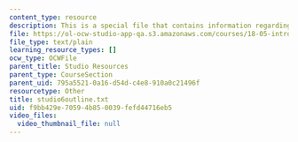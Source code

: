 ```yaml
---
content_type: resource
description: This is a special file that contains information regarding studio 6.
file: https://ol-ocw-studio-app-qa.s3.amazonaws.com/courses/18-05-introduction-to-probability-and-statistics-spring-2014/f9bb429e70594b850039fefd44716eb5_studio6outline.txt
file_type: text/plain
learning_resource_types: []
ocw_type: OCWFile
parent_title: Studio Resources
parent_type: CourseSection
parent_uid: 795a5521-0a16-d54d-c4e8-910a0c21496f
resourcetype: Other
title: studio6outline.txt
uid: f9bb429e-7059-4b85-0039-fefd44716eb5
video_files:
  video_thumbnail_file: null
---
```

